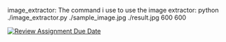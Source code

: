 image_extractor:
The command i use to use the image extractor:
python ./image_extractor.py ./sample_image.jpg ./result.jpg 600 600




[![Review Assignment Due Date](https://classroom.github.com/assets/deadline-readme-button-24ddc0f5d75046c5622901739e7c5dd533143b0c8e959d652212380cedb1ea36.svg)](https://classroom.github.com/a/pR29BhE5)
